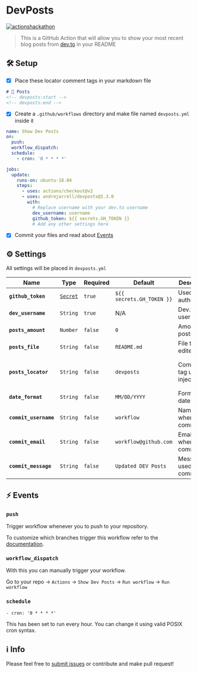 # DevPosts

[![actionshackathon](https://img.shields.io/badge/%23actionshackathon-0A0A0A?style=flat-square&logo=dev.to&logoColor=white)](https://dev.to/andrejarrell/dev-posts-on-github-4pij)

<!-- devposts:start -->
<!-- devposts:end -->

> This is a GitHub Action that will allow you to show your most recent blog posts from [dev.to](https://dev.to) in your README

## 🛠 Setup

- [x] Place these locator comment tags in your markdown file

```markdown
# 📝 Posts
<!-- devposts:start -->
<!-- devposts:end -->
```

- [x] Create a `.github/workflows` directory and make file named `devposts.yml` inside it

```yaml
name: Show Dev Posts
on:
  push:
  workflow_dispatch:
  schedule:
    - cron: '0 * * * *'

jobs:
  update:
    runs-on: ubuntu-18.04
    steps:
      - uses: actions/checkout@v2
      - uses: andrejarrell/devposts@1.3.0
        with:
          # Replace username with your dev.to username
          dev_username: username
          github_token: ${{ secrets.GH_TOKEN }}
          # Add any other settings here
```

- [x] Commit your files and read about [Events](#-events)

## ⚙ Settings

All settings will be placed in `devposts.yml`

| Name | Type | Required | Default | Description | ETC |
| -- | -- | -- | -- | -- | -- |
| **`github_token`** | [`Secret`](https://docs.github.com/en/actions/configuring-and-managing-workflows/authenticating-with-the-github_token) | `true` | `${{ secrets.GH_TOKEN }}` | Used to authenticate |
| **`dev_username`** | `String` | `true` | N/A | Dev.to username |
| **`posts_amount`** | `Number` | `false` | `0` | Amount of posts | `0` = all |
| **`posts_file`** | `String` | `false` | `README.md` | File to be edited | Relative to root directory |
| **`posts_locator`** | `String` | `false` | `devposts` | Comment tag used to inject posts | `<!-- devposts:start -->` + `<!-- devposts:end -->` |
| **`date_format`** | `String` | `false` | `MM/DD/YYYY` | Format for date | [Moment.js Formats](https://momentjs.com/docs/#/displaying/format/) |
| **`commit_username`** | `String` | `false` | `workflow` | Name used when commiting |
| **`commit_email`** | `String` | `false` | `workflow@github.com` | Email used when commiting |
| **`commit_message`** | `String` | `false` | `Updated DEV Posts` | Message used when commiting |

## ⚡ Events

### `push`

Trigger workflow whenever you to push to your repository.

To customize which branches trigger this workflow refer to the [documentation](https://docs.github.com/en/free-pro-team@latest/actions/reference/workflow-syntax-for-github-actions#onpushpull_requestbranchestags).

### `workflow_dispatch` 

With this you can manually trigger your workflow.

Go to your repo -> `Actions` -> `Show Dev Posts` -> `Run workflow` -> `Run workflow`

### `schedule`

`- cron: '0 * * * *'`

This has been set to run every hour. You can change it using valid POSIX cron syntax.

## ℹ Info

Please feel free to [submit issues](https://github.com/andrejarrell/DevPosts/issues/new/choose) or contribute and make pull request!